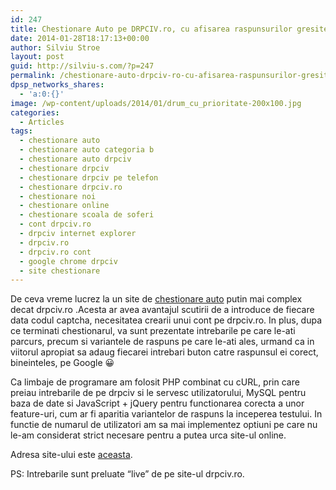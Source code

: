 ```yaml
---
id: 247
title: Chestionare Auto pe DRPCIV.ro, cu afisarea raspunsurilor gresite!
date: 2014-01-28T18:17:13+00:00
author: Silviu Stroe
layout: post
guid: http://silviu-s.com/?p=247
permalink: /chestionare-auto-drpciv-ro-cu-afisarea-raspunsurilor-gresite/
dpsp_networks_shares:
  - 'a:0:{}'
image: /wp-content/uploads/2014/01/drum_cu_prioritate-200x100.jpg
categories:
  - Articles
tags:
  - chestionare auto
  - chestionare auto categoria b
  - chestionare auto drpciv
  - chestionare drpciv
  - chestionare drpciv pe telefon
  - chestionare drpciv.ro
  - chestionare noi
  - chestionare online
  - chestionare scoala de soferi
  - cont drpciv.ro
  - drpciv internet explorer
  - drpciv.ro
  - drpciv.ro cont
  - google chrome drpciv
  - site chestionare
---
```

De ceva vreme lucrez la un site de <a title="chestionare auto" href="http://chestionare-auto.us" target="_blank">chestionare auto</a> putin mai complex decat drpciv.ro .Acesta ar avea avantajul scutirii de a introduce de fiecare data codul captcha, necesitatea crearii unui cont pe drpciv.ro. In plus, dupa ce terminati chestionarul, va sunt prezentate intrebarile pe care le-ati parcurs, precum si variantele de raspuns pe care le-ati ales, urmand ca in viitorul apropiat sa adaug fiecarei intrebari buton catre raspunsul ei corect, bineinteles, pe Google 😀

Ca limbaje de programare am folosit PHP combinat cu cURL, prin care preiau intrebarile de pe drpciv si le servesc utilizatorului, MySQL pentru baza de date si JavaScript + jQuery pentru functionarea corecta a unor feature-uri, cum ar fi aparitia variantelor de raspuns la inceperea testului. In functie de numarul de utilizatori am sa mai implementez optiuni pe care nu le-am considerat strict necesare pentru a putea urca site-ul online.

Adresa site-ului este <a title="chestionare auto categoria b" href="http://chestionare-auto.us" target="_blank">aceasta</a>.

PS: Intrebarile sunt preluate “live” de pe site-ul drpciv.ro.
